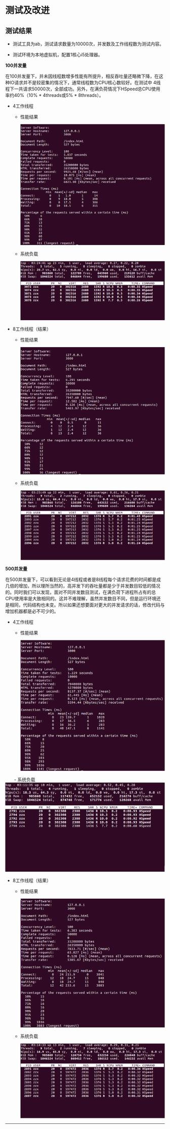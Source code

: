 ﻿# 测试及改进

## 测试结果

- 测试工具为ab，测试请求数量为10000次，并发数及工作线程数为测试内容。

- 测试环境为本地虚拟机，配置1核心i5处理器。

**100并发量**

在100并发量下，并未因线程数增多性能有所提升，相反吞吐量还略微下降，在这种IO请求并不是较密集的情况下，通常线程数为CPU核心数较好。在测试中 4线程下一共请求50000次，全部成功。另外，在满负荷情况下HSpeed总CPU使用率约40%（10% * 4threads或5% * 8threads）。
- 4工作线程

    - 性能结果

        ![4worker](./test_pic/压测结果(4线程100并发).png)

	- 系统负载
		
		![4worker](./test_pic/系统负载(4线程100并发).png)


- 8工作线程（结果）

    - 性能结果
    
        ![8worker](./test_pic/压测结果(8线程100并发).png)

    - 系统负载

        ![8works](./test_pic/系统负载(8线程100并发).png)

**500并发量**

在500并发量下，可以看到无论是4线程或者是8线程每个请求花费的时间都是成几倍的增加，所以理所当然的，高并发下的吞吐量都是少于并发数目较低的情况的。同时我们可以发现，面对不同并发数目测试，在满负荷下进程所占有的总CPU使用率是大致相同的。这并不难理解，虽然并发数目不同，但是运行环境还是相同，代码结构也未变。所以如果还想要面对更大的并发请求的话，修改代码与增加机器都是必不可少的。
- 4工作线程

    - 性能结果

        ![4worker](./test_pic/压测结果(4线程500并发).png)

　　- 系统负载
　　
　　![4works](./test_pic/系统负载(4线程500并发).png)

- 8工作线程（结果）

    - 性能结果
    
        ![8worker](./test_pic/压测结果(8线程500并发).png)

    - 系统负载

        ![8works](./test_pic/系统负载(8线程500并发).png)


---
